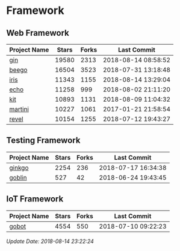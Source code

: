 # Framework

## Web Framework

| Project Name | Stars | Forks | Last Commit |
| ------------ | ----- | ----- | ----------- |
| [gin](https://github.com/gin-gonic/gin) | 19580 | 2313 | 2018-08-14 08:58:52 |
| [beego](https://github.com/astaxie/beego) | 16504 | 3523 | 2018-07-31 13:18:48 |
| [iris](https://github.com/kataras/iris) | 11343 | 1155 | 2018-08-14 13:29:04 |
| [echo](https://github.com/labstack/echo) | 11258 | 999 | 2018-08-02 21:11:20 |
| [kit](https://github.com/go-kit/kit) | 10893 | 1131 | 2018-08-09 11:04:32 |
| [martini](https://github.com/go-martini/martini) | 10227 | 1061 | 2017-01-21 21:58:54 |
| [revel](https://github.com/revel/revel) | 10154 | 1255 | 2018-07-12 19:43:27 |

## Testing Framework

| Project Name | Stars | Forks | Last Commit |
| ------------ | ----- | ----- | ----------- |
| [ginkgo](https://github.com/onsi/ginkgo) | 2254 | 236 | 2018-07-17 16:34:38 |
| [goblin](https://github.com/franela/goblin) | 527 | 42 | 2018-06-24 19:43:45 |

## IoT Framework

| Project Name | Stars | Forks | Last Commit |
| ------------ | ----- | ----- | ----------- |
| [gobot](https://github.com/hybridgroup/gobot) | 4554 | 550 | 2018-07-10 09:22:23 |

*Update Date: 2018-08-14 23:22:24*